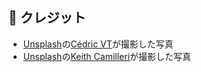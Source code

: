 ## 🧾 クレジット
- <a href="https://unsplash.com/ja/%E5%86%99%E7%9C%9F/%E6%98%BC%E9%96%93%E3%81%AE%E7%99%BD%E3%81%84%E9%9B%B2%E3%81%A8%E9%9D%92%E3%81%84%E7%A9%BA%E3%81%AE%E4%B8%8B%E3%81%AB%E7%B7%91%E3%81%AE%E6%9C%A8%E3%80%85%E3%81%8C%E7%94%9F%E3%81%84%E8%8C%82%E3%82%8B%E7%B7%91%E3%81%AE%E8%8D%89%E5%8E%9F-ua0SnGdN-m8?utm_content=creditCopyText&utm_medium=referral&utm_source=unsplash">Unsplash</a>の<a href="https://unsplash.com/ja/@cedric_photography?utm_content=creditCopyText&utm_medium=referral&utm_source=unsplash">Cédric VT</a>が撮影した写真
- <a href="https://unsplash.com/ja/%E5%86%99%E7%9C%9F/%E6%B5%B7%E6%B0%B4%E3%81%AE%E6%B3%A2%E3%81%AE%E3%81%82%E3%82%8B%E6%B5%B7%E5%B2%B8-sV_3SBuiS4I?utm_content=creditCopyText&utm_medium=referral&utm_source=unsplash">Unsplash</a>の<a href="https://unsplash.com/ja/@keithcamilleri?utm_content=creditCopyText&utm_medium=referral&utm_source=unsplash">Keith Camilleri</a>が撮影した写真